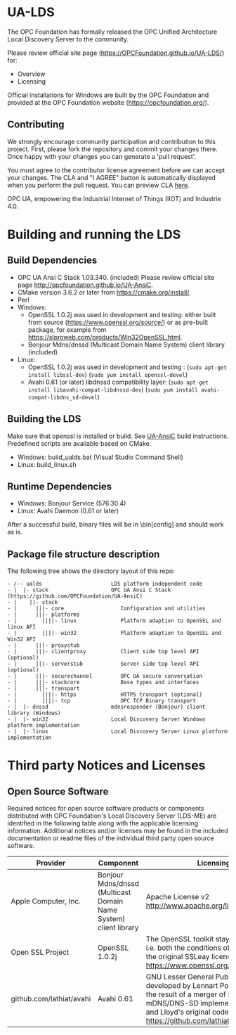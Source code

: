 # UA-LDS

The OPC Foundation has formally released the OPC Unified Architecture Local Discovery Server to the community.

Please review official site page (https://OPCFoundation.github.io/UA-LDS/) for:
 * Overview
 * Licensing

Official installations for Windows are built by the OPC Foundation and provided at the OPC Foundation website (https://opcfoundation.org/).
 
## Contributing

We strongly encourage community participation and contribution to this project. First, please fork the repository and commit your changes there. Once happy with your changes you can generate a 'pull request'.

You must agree to the contributor license agreement before we can accept your changes. The CLA and "I AGREE" button is automatically displayed when you perform the pull request. You can preview CLA [here](https://opcfoundation.org/license/cla/ContributorLicenseAgreementv1.0.pdf).

OPC UA, empowering the Industrial Internet of Things (IIOT) and Industrie 4.0.

# Building and running the LDS

## Build Dependencies

 * OPC UA Ansi C Stack 1.03.340. (included) Please review official site page http://opcfoundation.github.io/UA-AnsiC.
 * CMake version 3.6.2 or later from https://cmake.org/install/.
 * Perl
 * Windows:
    - OpenSSL 1.0.2j was used in development and testing: either built from source (https://www.openssl.org/source/) or as pre-built package, for example from https://slproweb.com/products/Win32OpenSSL.html.
    - Bonjour Mdns/dnssd (Multicast Domain Name System) client library (included)
 * Linux:
    - OpenSSL 1.0.2j was used in development and testing : (```sudo apt-get install libssl-dev```) (```sudo yum install openssl-devel```)  
    - Avahi 0.61 (or later) libdnssd compatibility layer: (```sudo apt-get install libavahi-compat-libdnssd-dev```) (```sudo yum install avahi-compat-libdns_sd-devel```)  
 
## Building the LDS

Make sure that openssl is installed or build. See [UA-AnsiC](https://github.com/OPCFoundation/UA-AnsiC/) build instructions.
<br/>
Predefined scripts are available based on CMake. 
 * Windows: build\_ualds.bat (Visual Studio Command Shell)
 * Linux: build\_linux.sh

## Runtime Dependencies

 * Windows: Bonjour Service (576.30.4)
 * Linux: Avahi Daemon (0.61 or later)

After a successful build, binary files will be in <build-folder>\bin\[config] and should work as is.

## Package file structure description

The following tree shows the directory layout of this repo:

```
- /-- ualds                      LDS platform independent code
- |  |- stack                    OPC UA Ansi C Stack (https://github.com/OPCFoundation/UA-AnsiC)
- |    ||- stack
- |      |||- core                  Configuration and utilities
- |      |||- platforms
- |        ||||- linux              Platform adaption to OpenSSL and linux API
- |        ||||- win32              Platform adaption to OpenSSL and Win32 API
- |      |||- proxystub
- |      |||- clientproxy           Client side top level API (optional)
- |      |||- serverstub            Server side top level API (optional)
- |      |||- securechannel         OPC UA secure conversation
- |      |||- stackcore             Base types and interfaces
- |      |||- transport
- |        ||||- https              HTTPS transport (optional)
- |        ||||- tcp                OPC TCP Binary transport
- |  |- dnssd                    mdnsresponder (Bonjour) client library (Windows)
- |  |- win32                    Local Discovery Server Windows platform implementation
- |  |- linux                    Local Discovery Server Linux platform implementation
```

# Third party Notices and Licenses

## Open Source Software

Required notices for open source software products or components distributed with OPC Foundation's Local Discovery Server (LDS-ME) are identified in the following table along with the applicable licensing information. Additional notices and/or licenses may be found in the included documentation or readme files of the individual third party open source software.

| Provider | Component | Licensing Information |
| -------- | --------- | --------------------- |
| Apple Computer, Inc. | Bonjour Mdns/dnssd (Multicast Domain Name System) client library | Apache License v2 http://www.apache.org/licenses/LICENSE-2.0.html |
| Open SSL Project | OpenSSL 1.0.2j | The OpenSSL toolkit stays under a double license, i.e. both the conditions of the OpenSSL License and the original SSLeay license apply to the toolkit. See https://www.openssl.org/source/license.html |
| github.com/lathiat/avahi| Avahi 0.61 | GNU Lesser General Public License v2.1 Avahi was developed by Lennart Poettering and Trent Lloyd. It is the result of a merger of Poettering's original mDNS/DNS-SD implementation called "FlexMDNS", and Lloyd's original code called "Avahi" https://github.com/lathiat/avahi/blob/master/LICENSE |